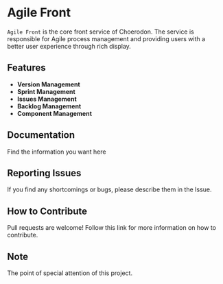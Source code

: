 # Agile Front
`Agile Front` is the core front service of Choerodon. The service is responsible for Agile process management and providing users with a better user experience through rich display.

## Features
- **Version Management**
- **Sprint Management**
- **Issues Management** 
- **Backlog Management**
- **Component Management**

## Documentation

Find the information you want here


## Reporting Issues

If you find any shortcomings or bugs, please describe them in the Issue.
    
## How to Contribute
Pull requests are welcome! Follow this link for more information on how to contribute.

## Note
The point of special attention of this project.